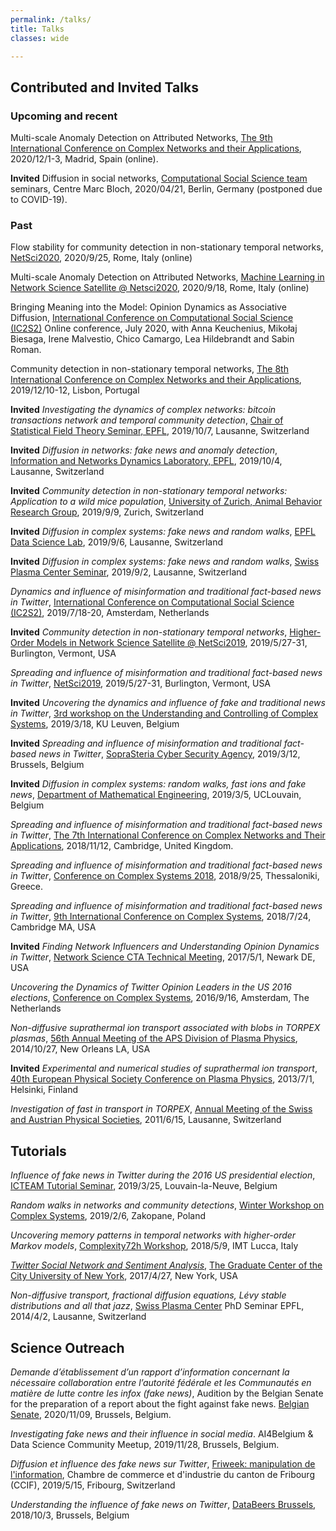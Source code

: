 ```yaml
---
permalink: /talks/
title: Talks
classes: wide

---
```


## Contributed and Invited Talks

### Upcoming and recent

Multi-scale Anomaly Detection on Attributed Networks, [The 9th International Conference on Complex Networks and their Applications](https://www.complexnetworks.org/), 2020/12/1-3, Madrid, Spain (online).

**Invited** Diffusion in social networks, [Computational Social Science team](https://cmb.huma-num.fr/) seminars, Centre Marc Bloch, 2020/04/21, Berlin, Germany (postponed due to COVID-19).

### Past

Flow stability for community detection in non-stationary temporal networks, [NetSci2020](https://netsci2020.netscisociety.net/), 2020/9/25, Rome, Italy (online)

Multi-scale Anomaly Detection on Attributed Networks, [Machine Learning in Network Science Satellite @ Netsci2020](https://mlns20.tumblr.com/), 2020/9/18, Rome, Italy (online)

Bringing Meaning into the Model: Opinion Dynamics as Associative Diffusion, [International Conference on Computational Social Science (IC2S2)](https://ic2s2.mit.edu/) Online conference, July 2020, with Anna Keuchenius, Mikołaj Biesaga, Irene Malvestio, Chico Camargo, Lea Hildebrandt and Sabin Roman.

Community detection in non-stationary temporal networks, [The 8th International Conference on Complex Networks and their Applications](https://www.complexnetworks.org/), 2019/12/10-12, Lisbon, Portugal 

**Invited** *Investigating the dynamics of complex networks: bitcoin transactions network and temporal community detection*, [Chair of Statistical Field Theory Seminar, EPFL](https://www.epfl.ch/labs/csft/), 2019/10/7, Lausanne, Switzerland

**Invited** *Diffusion in networks: fake news and anomaly detection*, [Information and Networks Dynamics Laboratory, EPFL](https://indy.epfl.ch/), 2019/10/4, Lausanne, Switzerland

**Invited** *Community detection in non-stationary temporal networks: Application to a wild mice population*, [University of Zurich, Animal Behavior Research Group](https://www.ieu.uzh.ch/en/staff/member/koenig_barbara.html), 2019/9/9, Zurich, Switzerland

**Invited** *Diffusion in complex systems: fake news and random walks*, [EPFL](https://memento.epfl.ch/event/diffusion-in-networks-fake-news-and-random-walks/) [Data Science Lab](https://dlab.epfl.ch/), 2019/9/6, Lausanne, Switzerland

**Invited** *Diffusion in complex systems: fake news and random walks*, [Swiss Plasma Center Seminar](https://spc.epfl.ch/), 2019/9/2, Lausanne, Switzerland

*Dynamics and influence of misinformation and traditional fact-based news in Twitter*, [International Conference on Computational Social Science (IC2S2)](https://2019.ic2s2.org/), 2019/7/18-20, Amsterdam, Netherlands

**Invited** *Community detection in non-stationary temporal networks*, [Higher-Order Models in Network Science Satellite @ NetSci2019](https://uzhdag.github.io/hons_web/), 2019/5/27-31, Burlington, Vermont, USA

*Spreading and influence of misinformation and traditional fact-based news in Twitter*, [NetSci2019](http://netsci2019.com/), 2019/5/27-31, Burlington, Vermont, USA


**Invited** *Uncovering the dynamics and influence of fake and traditional news in Twitter*, [3rd workshop on the Understanding and Controlling of Complex Systems](https://wms.cs.kuleuven.be/ucocos/events/3rd-ucocos-workshop-monday-18-march-2019-leuven-belgium), 2019/3/18, KU Leuven, Belgium

**Invited** *Spreading and influence of misinformation and traditional fact-based news in Twitter*, [SopraSteria Cyber Security Agency](https://www.soprasteria.be/en), 2019/3/12, Brussels, Belgium

**Invited** *Diffusion in complex systems: random walks, fast ions and fake news*, [Department of Mathematical Engineering](https://uclouvain.be/en/research-institutes/icteam/inma/seminars.html), 2019/3/5, UCLouvain, Belgium

*Spreading and influence of misinformation and traditional fact-based news in Twitter*, [The 7th International Conference on Complex Networks and Their Applications](https://www.2018.complexnetworks.org/), 2018/11/12, Cambridge, United Kingdom.

*Spreading and influence of misinformation and traditional fact-based news in Twitter*, [Conference on Complex Systems 2018](http://ccs2018.web.auth.gr/), 2018/9/25, Thessaloniki, Greece.

*Spreading and influence of misinformation and traditional fact-based news in Twitter*, [9th International Conference on Complex Systems](https://necsi.edu/events/iccs2018/), 2018/7/24, Cambridge MA, USA 

**Invited** *Finding Network Influencers and Understanding Opinion Dynamics in Twitter*, [Network Science CTA Technical Meeting](http://www.ns-cta.org/ns-cta-blog/), 2017/5/1, Newark DE, USA

*Uncovering the Dynamics of Twitter Opinion Leaders in the US 2016 elections*, [Conference on Complex Systems](http://www.ccs2016.org/), 2016/9/16, Amsterdam, The Netherlands

*Non-diffusive suprathermal ion transport associated with blobs in TORPEX plasmas*, [56th Annual Meeting of the APS Division of Plasma Physics](https://meetings.aps.org/Meeting/DPP14/Content/2782), 2014/10/27, New Orleans LA, USA

**Invited** *Experimental and numerical studies of suprathermal ion transport*, [40th European Physical Society Conference on Plasma Physics](http://eps2013.aalto.fi/?page=importantDates), 2013/7/1, Helsinki, Finland

*Investigation of fast in transport in TORPEX*, [Annual Meeting of the Swiss and Austrian Physical Societies](https://www.sps.ch/en/events/joint_annual_meeting_2011/), 2011/6/15, Lausanne, Switzerland

## Tutorials

*Influence of fake news in Twitter during the 2016 US presidential election*, [ICTEAM Tutorial Seminar](https://uclouvain.be/en/research-institutes/icteam), 2019/3/25, Louvain-la-Neuve, Belgium

*Random walks in networks and community detections*, [Winter Workshop on Complex Systems](http://wwcs2019.org/), 2019/2/6, Zakopane, Poland

*Uncovering memory patterns in temporal networks with higher-order Markov models*, [Complexity72h Workshop](https://complexity72h.weebly.com/previous-edition.html), 2018/5/9, IMT Lucca, Italy

[*Twitter Social Network and Sentiment Analysis*](https://github.com/alexbovet/network_lesson), [The Graduate Center of the City University of New York](https://gc.cuny.edu/Home), 2017/4/27, New York, USA

*Non-diffusive transport, fractional diffusion equations, Lévy stable distributions and all that jazz*, [Swiss Plasma Center](https://spc.epfl.ch/) PhD Seminar EPFL, 2014/4/2, Lausanne, Switzerland

## Science Outreach

*Demande   d’établissement   d’un   rapport   d’information   concernant   la   nécessaire   collaboration  entre  l’autorité  fédérale  et  les   Communautés   en   matière   de   lutte   contre les infox (fake news)*, Audition by the Belgian Senate for the preparation of a report about the fight against fake news. [Belgian Senate](https://www.senate.be/www/webdriver?MItabObj=pdf&MIcolObj=pdf&MInamObj=pdfid&MItypeObj=application/pdf&MIvalObj=117440622), 2020/11/09, Brussels, Belgium.

*Investigating fake news and their influence in social media*. AI4Belgium & Data Science Community Meetup, 2019/11/28, Brussels, Belgium.

*Diffusion et influence des fake news sur Twitter*, [Friweek: manipulation de l'information](https://www.friweek.ch), Chambre de commerce et d'industrie du canton de Fribourg (CCIF), 2019/5/15, Fribourg, Switzerland

*Understanding the influence of fake news on Twitter*, [DataBeers Brussels](https://databeers.brussels/), 2018/10/3, Brussels, Belgium


